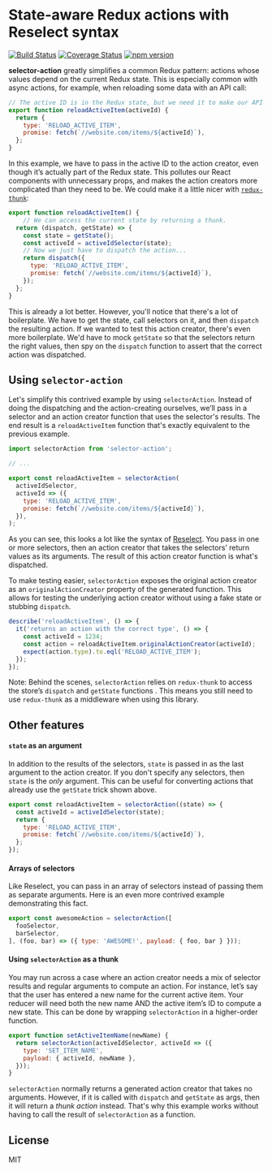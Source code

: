 # State-aware Redux actions with Reselect syntax

[![Build Status](https://travis-ci.org/sibnerian/selector-action.svg?branch=master)](https://travis-ci.org/sibnerian/selector-action) [![Coverage Status](https://coveralls.io/repos/github/sibnerian/selector-action/badge.svg?branch=master)](https://coveralls.io/github/sibnerian/selector-action?branch=master) [![npm version](https://badge.fury.io/js/selector-action.svg?branch=master)](https://badge.fury.io/js/selector-action)

**selector-action** greatly simplifies a common Redux pattern: actions whose values depend on the
current Redux state. This is especially common with async actions, for example, when reloading some
data with an API call:

```js
// The active ID is in the Redux state, but we need it to make our API call. Sad!
export function reloadActiveItem(activeId) {
  return {
    type: 'RELOAD_ACTIVE_ITEM',
    promise: fetch(`//website.com/items/${activeId}`),
  };
}
```

In this example, we have to pass in the active ID to the action creator, even though it’s actually
part of the Redux state. This pollutes our React components with unnecessary props, and makes
the action creators more complicated than they need to be. We could make it a little 
nicer with [`redux-thunk`](https://github.com/gaearon/redux-thunk):

```js
export function reloadActiveItem() {
    // We can access the current state by returning a thunk.
  return (dispatch, getState) => {
    const state = getState();
    const activeId = activeIdSelector(state);
    // Now we just have to dispatch the action...
    return dispatch({
      type: 'RELOAD_ACTIVE_ITEM',
      promise: fetch(`//website.com/items/${activeId}`),
    });
  };
}
```

This is already a lot better. However, you'll notice that there's a lot of boilerplate. We have to
get the state, call selectors on it, and then `dispatch` the resulting action. If we wanted to test
this action creator, there's even more boilerplate. We'd have to mock `getState` so that the
selectors return the right values, then spy on the `dispatch` function to assert that the correct
action was dispatched.

## Using `selector-action`

Let's simplify this contrived example by using `selectorAction`. Instead of doing the dispatching
and the action-creating ourselves, we’ll pass in a selector and an action creator function that uses
the selector's results. The end result is a `reloadActiveItem` function that's exactly equivalent
to the previous example.

```js
import selectorAction from 'selector-action';

// ...

export const reloadActiveItem = selectorAction(
  activeIdSelector,
  activeId => ({
    type: 'RELOAD_ACTIVE_ITEM',
    promise: fetch(`//website.com/items/${activeId}`),
  }),
);
```

As you can see, this looks a lot like the syntax of [Reselect](https://github.com/reactjs/reselect).
You pass in one or more selectors, then an action creator that takes the selectors’ return values as
its arguments. The result of this action creator function is what's dispatched.

To make testing easier, `selectorAction` exposes the original action creator as an
`originalActionCreator` property of the generated function. This allows for testing the
underlying action creator without using a fake state or stubbing `dispatch`.

```js
describe('reloadActiveItem', () => {
  it('returns an action with the correct type', () => {
    const activeId = 1234;
    const action = reloadActiveItem.originalActionCreator(activeId);
    expect(action.type).to.eql('RELOAD_ACTIVE_ITEM');
  });
});
```

Note: Behind the scenes, `selectorAction` relies on `redux-thunk` to access the store’s `dispatch`
and `getState` functions . This means you still need to use `redux-thunk` as a middleware when using
this library.

## Other features

#### `state` as an argument

In addition to the results of the selectors, `state` is passed in as the last argument to the action
creator. If you don't specify any selectors, then `state` is the _only_ argument. This can be useful
for converting actions that already use the `getState` trick shown above.

```js
export const reloadActiveItem = selectorAction((state) => {
  const activeId = activeIdSelector(state);
  return {
    type: 'RELOAD_ACTIVE_ITEM',
    promise: fetch(`//website.com/items/${activeId}`),
  };
});
```

#### Arrays of selectors

Like Reselect, you can pass in an array of selectors instead of passing them as separate arguments.
Here is an even more contrived example demonstrating this fact.

```js
export const awesomeAction = selectorAction([
  fooSelector,
  barSelector,
], (foo, bar) => ({ type: 'AWESOME!', payload: { foo, bar } }));
```

#### Using `selectorAction` as a thunk

You may run across a case where an action creator needs a mix of selector results and
regular arguments to compute an action. For instance, let’s say that the user has entered a new name
for the current active item. Your reducer will need both the new name AND the active item’s ID
to compute a new state. This can be done by wrapping `selectorAction` in a higher-order function.

```js
export function setActiveItemName(newName) {
  return selectorAction(activeIdSelector, activeId => ({
    type: 'SET_ITEM_NAME',
    payload: { activeId, newName },
  }));
}
```

`selectorAction` normally returns a generated action creator that takes no arguments.
However, if it is called with `dispatch` and `getState` as args, then it will return
a _thunk action_ instead. That's why this example works without having to call the result of
`selectorAction` as a function.

## License

MIT
